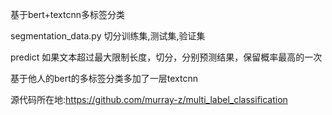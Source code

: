 基于bert+textcnn多标签分类

segmentation_data.py 切分训练集,测试集,验证集

predict 如果文本超过最大限制长度，切分，分别预测结果，保留概率最高的一次


基于他人的bert的多标签分类多加了一层textcnn



源代码所在地:https://github.com/murray-z/multi_label_classification